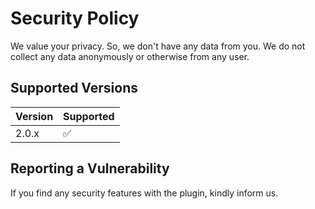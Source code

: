 # Security Policy
We value your privacy. So, we don't have any data from you.
We do not collect any data anonymously or otherwise from any user.

## Supported Versions

| Version | Supported          |
| ------- | ------------------ |
| 2.0.x   | :white_check_mark: |


## Reporting a Vulnerability

If you find any security features with the plugin, kindly inform us.


